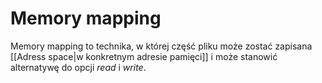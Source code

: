 # Memory mapping
Memory mapping to technika, w której część pliku może zostać zapisana [[Adress space|w konkretnym adresie pamięci]] i może stanowić alternatywę do opcji *read* i *write*. 